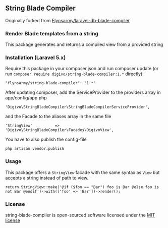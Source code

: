 ## String Blade Compiler

Originally forked from [Flynsarmy/laravel-db-blade-compiler](https://github.com/Flynsarmy/laravel-db-blade-compiler)

### Render Blade templates from a string

This package generates and returns a compiled view from a provided string

### Installation (Laravel 5.x)

Require this package in your composer.json and run composer update (or run `composer require digivo/string-blade-compiler:1.*` directly):

    "flynsarmy/string-blade-compiler": "1.*"

After updating composer, add the ServiceProvider to the providers array in app/config/app.php

    'Digivo\StringBladeCompiler\StringBladeCompilerServiceProvider',

and the Facade to the aliases array in the same file

    'StringView'          => 'Digivo\StringBladeCompiler\Facades\DigivoView',

You have to also publish the config-file

    php artisan vendor:publish


### Usage

This package offers a `StringView` facade with the same syntax as `View` but accepts a string instead of path to view.

    return StringView::make('@if ($foo == "Bar") foo is Bar @else foo is not Bar @endif')->with(['foo' => 'Bar'])->render();


### License

string-blade-compiler is open-sourced software licensed under the [MIT license](http://opensource.org/licenses/MIT)
